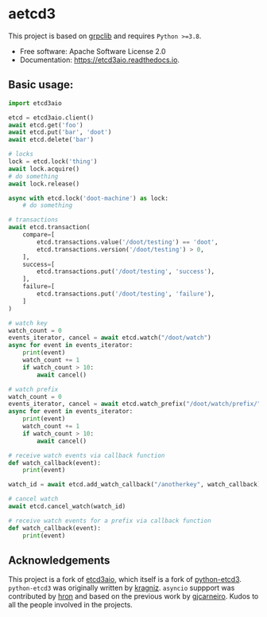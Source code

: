 # aetcd3

This project is based on [grpclib](https://github.com/vmagamedov/grpclib) and requires `Python >=3.8`.

* Free software: Apache Software License 2.0
* Documentation: https://etcd3aio.readthedocs.io.

## Basic usage:

```python
import etcd3aio

etcd = etcd3aio.client()
await etcd.get('foo')
await etcd.put('bar', 'doot')
await etcd.delete('bar')

# locks
lock = etcd.lock('thing')
await lock.acquire()
# do something
await lock.release()

async with etcd.lock('doot-machine') as lock:
    # do something

# transactions
await etcd.transaction(
    compare=[
        etcd.transactions.value('/doot/testing') == 'doot',
        etcd.transactions.version('/doot/testing') > 0,
    ],
    success=[
        etcd.transactions.put('/doot/testing', 'success'),
    ],
    failure=[
        etcd.transactions.put('/doot/testing', 'failure'),
    ]
)

# watch key
watch_count = 0
events_iterator, cancel = await etcd.watch("/doot/watch")
async for event in events_iterator:
    print(event)
    watch_count += 1
    if watch_count > 10:
        await cancel()

# watch prefix
watch_count = 0
events_iterator, cancel = await etcd.watch_prefix("/doot/watch/prefix/")
async for event in events_iterator:
    print(event)
    watch_count += 1
    if watch_count > 10:
        await cancel()

# receive watch events via callback function
def watch_callback(event):
    print(event)

watch_id = await etcd.add_watch_callback("/anotherkey", watch_callback)

# cancel watch
await etcd.cancel_watch(watch_id)

# receive watch events for a prefix via callback function
def watch_callback(event):
    print(event)
```

## Acknowledgements

This project is a fork of [etcd3aio](https://github.com/hron/etcd3aio), which itself is a fork
of [python-etcd3](https://github.com/kragniz/python-etcd3). `python-etcd3` was originally written
by [kragniz](https://github.com/kragniz). `asyncio` suppport was contributed by [hron](https://github.com/hron)
and based on the previous work by [gjcarneiro](https://github.com/gjcarneiro). Kudos to all the people involved
in the projects.
